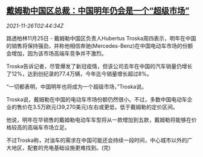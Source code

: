 <!--1637895662000-->
[戴姆勒中国区总裁：中国明年仍会是一个“超级市场”](https://cn.reuters.com/article/daimler-china-head-super-market-1126-idCNKBS2IB05M)
------

<div><i>2021-11-26T02:44:34Z</i></div><p>路透柏林11月25日 - 戴姆勒中国区负责人Hubertus Troska周四表示，明年在中国的销售将保持强劲，并称他相信奔驰(Mercedes-Benz)在中国电动车市场的份额会增加，因为该市场高端车竞争并不激烈。</p><p>Troska告诉记者，尽管爆发了新冠疫情，但该公司去年在中国的汽车销量仍增长了12%，达到创纪录的77.4万辆，今年迄今销量增长超过8%。</p><p>“一切都表明，中国明年也将成为一个超级市场，”Troska说。</p><p>Troska说，戴姆勒在中国的电动车市场份额仍然很小。不过，多数中国电动车企业的售价在3.5万欧元(39,270美元)左右或更低，低于戴姆勒的定价区间。</p><p>他说，明年在华销售的戴姆勒电动车车型将从一款增加到五款，戴姆勒将能够在价格较高的高端车市场立足。</p><p>不过Troska称，对油车的需求在中国可能还会持续一段时间，中心城市以外的广大地区，配套的充电基础设施更难找到。(完)</p>

